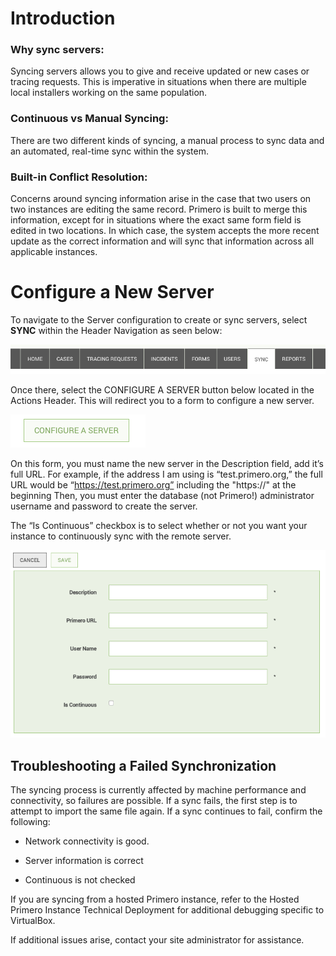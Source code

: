 Introduction
============

### Why sync servers:

Syncing servers allows you to give and receive updated or new cases or
tracing requests. This is imperative in situations when there are
multiple local installers working on the same population.

### Continuous vs Manual Syncing:

There are two different kinds of syncing, a manual process to sync data
and an automated, real-time sync within the system.

### Built-in Conflict Resolution:

Concerns around syncing information arise in the case that two users on
two instances are editing the same record. Primero is built to merge
this information, except for in situations where the exact same form
field is edited in two locations. In which case, the system accepts the
more recent update as the correct information and will sync that
information across all applicable instances.

Configure a New Server
======================

To navigate to the Server configuration to create or sync servers,
select **SYNC** within the Header Navigation as seen below:

![](img/image05.png)

Once there, select the CONFIGURE A SERVER button below located in the
Actions Header. This will redirect you to a form to configure a new
server.

![](img/image11.png)

On this form, you must name the new server in the Description field, add
it’s full URL. For example, if the address I am using is
“test.primero.org,” the full URL would be “https://test.primero.org” including the "https://" at the beginning
Then, you must enter the database (not Primero!) administrator username
and password to create the server.

The “Is Continuous” checkbox is to select whether or not you want your
instance to continuously sync with the remote server.

![](img/image10.png)

Troubleshooting a Failed Synchronization
----------------------------------------

The syncing process is currently affected by machine performance and
connectivity, so failures are possible. If a sync fails, the first step
is to attempt to import the same file again. If a sync continues to
fail, confirm the following:

-   Network connectivity is good.

-   Server information is correct

-   Continuous is not checked

If you are syncing from a hosted Primero instance, refer to the Hosted
Primero Instance Technical Deployment for additional debugging specific
to VirtualBox.

If additional issues arise, contact your site administrator for
assistance.
